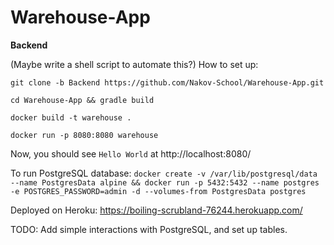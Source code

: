 # Warehouse-App

**Backend**

(Maybe write a shell script to automate this?)
How to set up:

```git clone -b Backend https://github.com/Nakov-School/Warehouse-App.git```

```cd Warehouse-App && gradle build```

```docker build -t warehouse .```

```docker run -p 8080:8080 warehouse```

Now, you should see `Hello World` at http://localhost:8080/

To run PostgreSQL database:
```docker create -v /var/lib/postgresql/data --name PostgresData alpine && docker run -p 5432:5432 --name postgres -e POSTGRES_PASSWORD=admin -d --volumes-from PostgresData postgres```

Deployed on Heroku:
https://boiling-scrubland-76244.herokuapp.com/

TODO: Add simple interactions with PostgreSQL, and set up tables.
